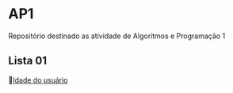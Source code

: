 # AP1
Repositório destinado as atividade de Algoritmos e Programação 1
## Lista 01
📁[Idade do usuário]()
